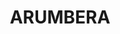 ---
lastmod: '2025-04-06T06:05:19+00:00'
latitude: -23.74471408
layout: suburb
longitude: 133.9050112
postcode: 0873
state: NT
title: ARUMBERA
url: /nt/arumbera/
---